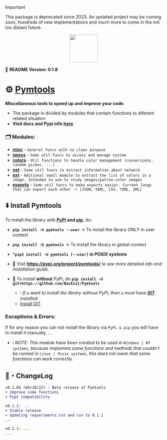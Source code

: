 
> [!IMPORTANT]
> This package is deprecated since 2023.
> An updated project may be coming soon, 
> hundreds of new implementations and much more to come in the not too distant future.


<p align="center">
    <img src="https://img.shields.io/badge/Pymtools-Miscellaneous%20functions-blue"
        height="90">
</p>


🧾 **README Version: 0.1.8**

# ⚙️ [Pymtools](https://backist.github.io/Pymtools/)
**Miscellaneous tools to speed up and improve your code.**
- The package is divided by modules that contain functions to diferent related situation
- **Visit docs and Pypi info [here](https://pypi.org/project/pymtools/)**

### 🗂 Modules:
- **[misc](https://github.com/Backist/Pymtools/blob/main/pymtools/misc.py)** - ``General funcs with no clear purpose``
- **[opsys](https://github.com/Backist/Pymtools/blob/main/pymtools/opsys.py)** - ``Some util funcs to access and manage system``
- **[colors](https://github.com/Backist/Pymtools/blob/main/pymtools/colors.py)** - ``Util functions to handle color management (conversions, random picker, ...)``
- **[net](https://github.com/Backist/Pymtools/blob/main/pymtools/net.py)** - ``Some util funcs to extract information about network``
- **[ext](https://github.com/Backist/Pymtools/blob/main/pymtools/ext.py)** - ``Aditional small module to extract the list of colors in a image. Intended to use to study images/patron-color images``
- **[exports](https://github.com/Backist/Misctools/blob/main/Pymtools/exports.py)** - ``Some util funcs to make exports easier. Current langs that can export each other -> [JSON, YAML, CSV, TOML, XML]``

## ⬇️ Install Pymtools

To install the library with **[PyPi](https://pypi.org/) and [pip](https://pip.pypa.io/en/stable/reference/build-system/pyproject-toml/)**, do:
- **``pip install -U pymtools --user``** -> To install the library ONLY in user context
- **``pip install -U pymtools``** -> To install the library in global context
- ***``pip3 install -U pymtools [--user]`` in _POSIX systems_**

- 📌 Visit **https://pypi.org/project/pymtools/** _to see more detailed info and installation guide._
- 📌 To install **without** PyPi, do **``pip install -U git+https://github.com/Backist/Pymtools``**
    - ❕ _If u want to install the library without PyPi, then u must have **[GIT](https://git-scm.com/downloads)** installed._
    -  [Install GIT](https://git-scm.com/downloads)

### Exceptions & Errors:
If for any reason you can not install the library via ``PyPi & pip`` you will have to install it manually.
...


- ℹ️ _NOTE: This module have been created to be used in ``Windows | NT systems``, because implemets some functions and methods that couldn't be runned in ``Linux | Posix systems``, this does not mean that some functions can work correctly._


## 💭・ChangeLog

```diff
v0.1.0b (04/10/22) : Beta release of Pymtools
+ Improve some functions
+ Pypi compatibility

v0.1.1: ...
+ Stable release
+ Updating requeriments.txt and csv to 0.1.1
...

v0.2.1: ...
...
```


